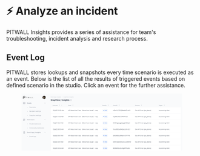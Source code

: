 # ⚡ Analyze an incident

PITWALL Insights provides a series of assistance for team's troubleshooting, incident analysis and research process.&#x20;

## Event Log

PITWALL stores lookups and snapshots every time scenario is executed as an event. Below is the list of all the results of triggered events based on defined scenario in the studio. Click an event for the further assistance.&#x20;

<figure><img src="../../.gitbook/assets/image (31).png" alt=""><figcaption></figcaption></figure>

##




